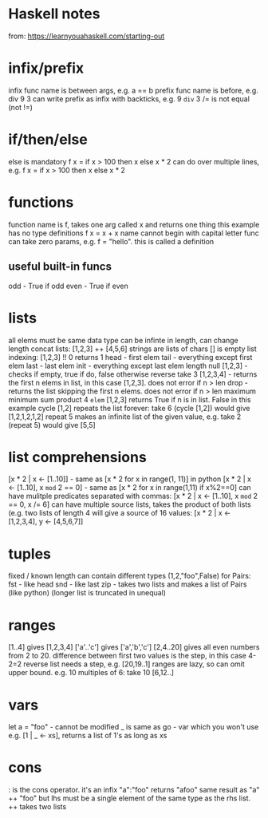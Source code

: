 # Haskell notes
from: https://learnyouahaskell.com/starting-out

# infix/prefix
infix func name is between args, e.g. a == b
prefix func name is before, e.g. div 9 3 
can write prefix as infix with backticks, e.g. 9 `div` 3
/= is not equal (not !=)

# if/then/else
else is mandatory
f x = if x > 100 then x else x * 2
can do over multiple lines, e.g.
f x = if x > 100
	then x
	else x * 2

# functions
function name is f, takes one arg called x and returns one thing
this example has no type definitions
f x = x + x
name cannot begin with capital letter
func can take zero params, e.g. f = "hello".  this is called a definition 

## useful built-in funcs
odd - True if odd
even - True if even

# lists 
all elems must be same data type
can be infinte in length, can change length
concat lists: [1,2,3] ++ [4,5,6]
strings are lists of chars
[] is empty list
indexing: [1,2,3] !! 0 returns 1
head - first elem
tail - everything except first elem
last - last elem
init - everything except last elem
length
null [1,2,3] - checks if empty, true if do, false otherwise
reverse
take 3 [1,2,3,4] - returns the first n elems in list, in this case [1,2,3].  does not error if n > len
drop - returns the list skipping the first n elems.  does not error if n > len
maximum
minimum
sum
product
4 `elem` [1,2,3] returns True if n is in list.  False in this example
cycle [1,2] repeats the list forever: take 6 (cycle [1,2]) would give [1,2,1,2,1,2]
repeat 5 makes an infinite list of the given value, e.g. take 2 (repeat 5) would give [5,5]

# list comprehensions
[x * 2 | x <- [1..10]] - same as [x * 2 for x in range(1, 11)] in python 
[x * 2 | x <- [1..10], x `mod` 2 == 0] - same as [x * 2 for x in range(1,11) if x%2==0]
can have mulitple predicates separated with commas: [x * 2 | x <- [1..10], x `mod` 2 == 0, x /= 6]
can have multiple source lists, takes the product of both lists (e.g. two lists of length 4 will give a source of 16 values:
	[x * 2 | x <- [1,2,3,4], y <- [4,5,6,7]]

# tuples
fixed / known length
can contain different types
(1,2,"foo",False)
for Pairs:
	fst - like head
	snd - like last
zip - takes two lists and makes a list of Pairs (like python) (longer list is truncated in unequal)

# ranges
[1..4] gives [1,2,3,4]
['a'..'c'] gives ['a','b','c']
[2,4..20] gives all even numbers from 2 to 20.  difference between first two values is the step, in this case 4-2=2
reverse list needs a step, e.g. [20,19..1]
ranges are lazy, so can omit upper bound.  e.g. 10 multiples of 6: take 10 [6,12..]

# vars 
let a = "foo" - cannot be modified
_ is same as go - var which you won't use e.g. [1 | _ <- xs], returns a list of 1's as long as xs

# cons
: is the cons operator.  it's an infix
"a":"foo" returns "afoo"
same result as "a" ++ "foo" but lhs must be a single element of the same type as the rhs list.  ++ takes two lists

